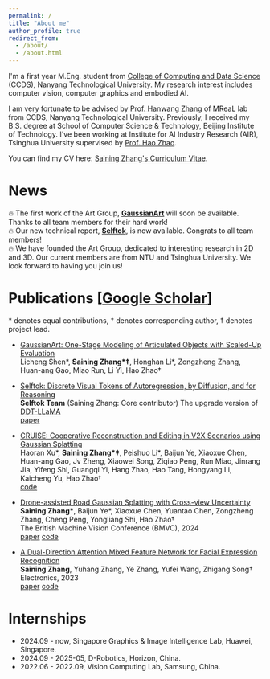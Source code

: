 ```yaml
---
permalink: /
title: "About me"
author_profile: true
redirect_from: 
  - /about/
  - /about.html
---
```


I'm a first year M.Eng. student from [College of Computing and Data Science](https://www.ntu.edu.sg/computing) (CCDS), Nanyang Technological University. My research interest includes computer vision, computer graphics and embodied AI.

I am very fortunate to be advised by [Prof. Hanwang Zhang](https://personal.ntu.edu.sg/hanwangzhang/) of [MReaL](https://mreallab.github.io/) lab from CCDS, Nanyang Technological University. Previously, I received my B.S. degree at School of Computer Science & Technology, Beijing Institute of Technology. I've been working at Institute for AI Industry Research (AIR), Tsinghua University supervised by [Prof. Hao Zhao](https://sites.google.com/view/fromandto).

You can find my CV here: [Saining Zhang's Curriculum Vitae](../assets/CV.pdf).

News
======
🔥 The first work of the Art Group, [**GaussianArt**](https://sainingzhang.github.io/project/gaussianart/) will soon be available. Thanks to all team members for their hard work!<br>
🔥 Our new technical report, [**Selftok**](https://selftok-team.github.io/report/), is now available. Congrats to all team members!<br>
🔥 We have founded the Art Group, dedicated to interesting research in 2D and 3D. Our current members are from NTU and Tsinghua University. We look forward to having you join us!

Publications \[[Google Scholar](https://scholar.google.com/citations?user=P4efBMcAAAAJ&hl=zh-CN)\]
======
\* denotes equal contributions, † denotes corresponding author, ‡ denotes project lead. 

* [GaussianArt: One-Stage Modeling of Articulated Objects with Scaled-Up Evaluation](https://sainingzhang.github.io/project/gaussianart/)      
  Licheng Shen\*, **Saining Zhang\*‡**, Honghan Li\*, Zongzheng Zhang, Huan-ang Gao, Miao Run, Li Yi, Hao Zhao† 

* [Selftok: Discrete Visual Tokens of Autoregression, by Diffusion, and for Reasoning](https://selftok-team.github.io/report/)      
  **Selftok Team** (Saining Zhang: Core contributor) 
  The upgrade version of [DDT-LLaMA](https://ddt-llama.github.io/)  
  [paper](https://selftok-team.github.io/report/Selftok.pdf)

* [CRUISE: Cooperative Reconstruction and Editing in V2X Scenarios using Gaussian Splatting
](https://github.com/SainingZhang/CRUISE?tab=readme-ov-file#cruise-cooperative-reconstruction-and-editing-in-v2x-scenarios-using-gaussian-splatting)      
  Haoran Xu\*, **Saining Zhang\*‡**, Peishuo Li\*, Baijun Ye, Xiaoxue Chen, Huan-ang Gao, Jv Zheng, Xiaowei Song, Ziqiao Peng, Run Miao, Jinrang Jia, Yifeng Shi, Guangqi Yi, Hang Zhao, Hao Tang, Hongyang Li, Kaicheng Yu, Hao Zhao†                     
  [code](https://github.com/SainingZhang/CRUISE?tab=readme-ov-file#cruise-cooperative-reconstruction-and-editing-in-v2x-scenarios-using-gaussian-splatting)

* [Drone-assisted Road Gaussian Splatting with Cross-view Uncertainty](https://sainingzhang.github.io/project/uc-gs/)      
  **Saining Zhang\***, Baijun Ye*, Xiaoxue Chen, Yuantao Chen, Zongzheng Zhang, Cheng Peng, Yongliang Shi, Hao Zhao†                    
  The British Machine Vision Conference (BMVC), 2024                 
  [paper](https://arxiv.org/pdf/2408.15242) [code](https://github.com/SainingZhang/uc-gs/)

* [A Dual-Direction Attention Mixed Feature Network for Facial Expression Recognition](https://www.mdpi.com/2079-9292/12/17/3595)      
  **Saining Zhang**, Yuhang Zhang, Ye Zhang, Yufei Wang, Zhigang Song†                     
  Electronics, 2023                          
  [paper](https://www.mdpi.com/2079-9292/12/17/3595) [code](https://github.com/SainingZhang/DDAMFN)

Internships
======
* 2024.09 - now, Singapore Graphics & Image Intelligence Lab, Huawei, Singapore.
* 2024.09 - 2025-05, D-Robotics, Horizon, China.
* 2022.06 - 2022.09, Vision Computing Lab, Samsung, China.








